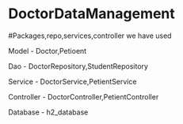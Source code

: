 # DoctorDataManagement

#Packages,repo,services,controller we have used

Model - Doctor,Petioent

Dao - DoctorRepository,StudentRepository

Service - DoctorService,PetientService

Controller - DoctorController,PetientController

Database - h2_database

